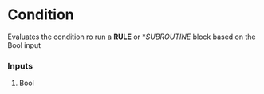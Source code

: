 # Condition

Evaluates the condition ro run a **RULE** or **SUBROUTINE* block based on the Bool input

### Inputs
1. Bool